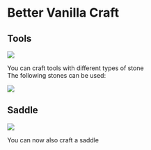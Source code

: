 # Better Vanilla Craft

## Tools

<img src="https://cdn.discordapp.com/attachments/698641984499220531/1117491346391957615/Bildschirmfoto_2023-06-11_um_18.24.15.png" />

You can craft tools with different types of stone </br>
The following stones can be used:

<img src="https://cdn.discordapp.com/attachments/698641984499220531/1117491347012718622/Bildschirmfoto_2023-06-11_um_18.27.28.png" />


## Saddle

<img src="https://cdn.discordapp.com/attachments/698641984499220531/1117500403408449586/Bildschirmfoto_2023-06-11_um_18.26.15.png" />

You can now also craft a saddle
